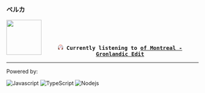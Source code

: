 ### ベルカ
<div align="center">
<kbd>
<a href="https://www.youtube.com/results?search_query=of+Montreal+Gronlandic+Edit" target="_blank">
    <img align="left" width="92" height="92" src="https:&#x2F;&#x2F;lastfm.freetls.fastly.net&#x2F;i&#x2F;u&#x2F;174s&#x2F;999a5b8830467c94ef8a8a9cd48b5bc5.jpg">
</a>
</br></br></br>
<b><p align="center"><img height="14" width="14" src=https:&#x2F;&#x2F;github.com&#x2F;BelkaDev&#x2F;BelkaDev&#x2F;blob&#x2F;master&#x2F;assets&#x2F;listening2.png?raw&#x3D;true> Currently listening to <a href="https://www.youtube.com/results?search_query=of+Montreal+Gronlandic+Edit" target="_blank">of Montreal  - Gronlandic Edit</a> </b></p>
</kbd>
</div>

---

Powered by:
<p>
    <img alt="Javascript" src="https://img.shields.io/badge/-javascript-b5a10d?style=flat-rounded&logo=javascript&logoColor=white" />
    <img alt="TypeScript" src="https://img.shields.io/badge/-TypeScript-007ACC?style=flat-rounded&logo=typescript&logoColor=white" />
    <img alt="Nodejs" src="https://img.shields.io/badge/-Nodejs-43853d?style=flat-rounded&logo=Node.js&logoColor=white" />
  </p>